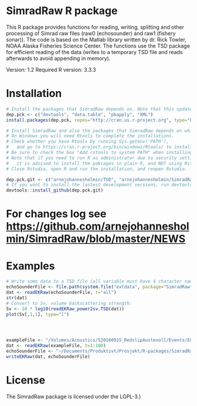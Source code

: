 SimradRaw R package
=====

This R package provides functions for reading, writing, splitting and other processing of Simrad raw files (raw0 (echosounder) and raw1 (fishery sonar)). The code is based on the Matlab library written by dr. Rick Towler, NOAA Alaska Fisheries Science Center. The functions use the TSD package for efficient reading of the data (writes to a temporary TSD file and reads afterwards to avoid appending in memory).

Version: 1.2
Required R version: 3.3.3

Installation
=====

``` r
# Install the packages that SimradRaw depends on. Note that this updates all the specified packages to the latest (binary) version. To skip installing already installed packages, run install.packages(setdiff(dep.pck, installed.packages()[,"Package"]), repos="http://cran.us.r-project.org") instead:
dep.pck <- c("devtools", "data.table", "pbapply", "XML")
install.packages(dep.pck, repos="http://cran.us.r-project.org", type="binary")

# Install SimradRaw and also the packages that SimradRaw depends on which are on GitHub (by Holmin):
# On Windows you will need Rtools to complete the installations.
# Check whether you have Rtools by running Sys.getenv('PATH'),
#   and go to https://cran.r-project.org/bin/windows/Rtools/ to install Rtools if not.
# Be sure to check the box "Add rstools to system PATH" when installing Rtools.
# Note that if you need to run R as administrator due to security settings,
#   it is advised to install the pakcages in plain R, and NOT using Rstudio.
# Close Rstudio, open R and run the installation, and reopen Rstudio.

dep.pck.git <- c("arnejohannesholmin/TSD", "arnejohannesholmin/SimradRaw")
# If you want to install the lastest development versions, run devtools::install_github(dep.pck.git, ref="develop") instead:
devtools::install_github(dep.pck.git)

```

# For changes log see https://github.com/arnejohannesholmin/SimradRaw/blob/master/NEWS

Examples
=====

``` r
# Write some data to a TSD file (all variable must have 4 character names):
echoSounderFile <- file.path(system.file("extdata", package="SimradRaw"), "RedSlip-D20160915-T120914.raw")
dat <- readEKRaw(echoSounderFile, t="all")
str(dat)
# Convert to Sv, volume backscattering strength:
Sv <- 10 * log10(readEKRaw_power2sv.TSD(dat))
plot(Sv[,1,1], type="l")




exampleFile <- "/Volumes/Acoustics/S20160915_RedslipAustevoll/Events/E001/EK60/raw/RedSlip-D20160915-T120914.raw"
dat <- readEKRaw(exampleFile, t=1:100)
echoSounderFile <- "~/Documents/Produktivt/Prosjekt/R-packages/SimradRaw/inst/extdata/RedSlip-D20160915-T120914.raw"
writeEKRaw(dat, echoSounderFile)
```

License
=====

The SimradRaw package is licensed under the LGPL-3.)

